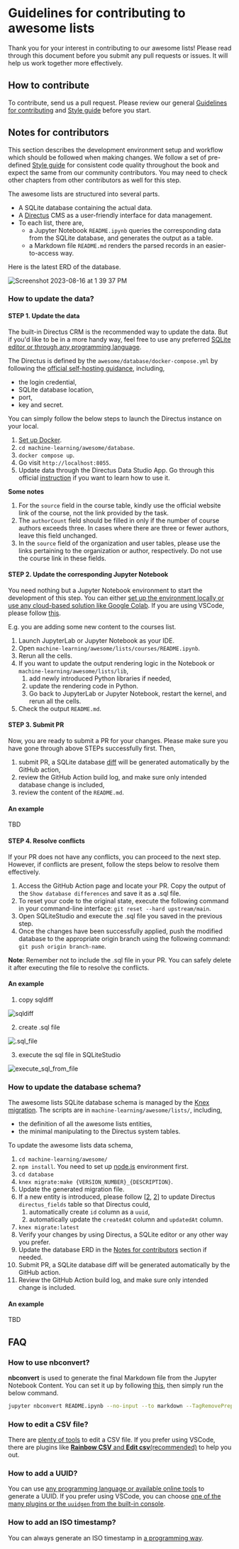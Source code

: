 # Guidelines for contributing to awesome lists

Thank you for your interest in contributing to our awesome lists! Please read through this document before you submit any pull requests or issues. It will help us work together more effectively.

## How to contribute

To contribute, send us a pull request. Please review our general [Guidelines for contributing](../CONTRIBUTING.md) and [Style guide](../STYLE_GUIDE.md) before you start.

## Notes for contributors

This section describes the development environment setup and workflow which should be followed when making changes. We follow a set of pre-defined [Style guide](./STYLE_GUIDE.md) for consistent code quality throughout the book and expect the same from our community contributors. You may need to check other chapters from other contributors as well for this step.

The awesome lists are structured into several parts.

- A SQLite database containing the actual data.
- A [Directus](https://directus.io/) CMS as a user-friendly interface for data management.
- To each list, there are,
  - a Jupyter Notebook `README.ipynb` queries the corresponding data from the SQLite database, and generates the output as a table.
  - a Markdown file `README.md` renders the parsed records in an easier-to-access way.

Here is the latest ERD of the database.

![Screenshot 2023-08-16 at 1 39 37 PM](https://github.com/ocademy-ai/machine-learning/assets/5424267/194ce266-8f0b-49d9-9210-d8c42d731e33)

### How to update the data?

#### STEP 1. Update the data

The built-in Directus CRM is the recommended way to update the data. But if you'd like to be in a more handy way, feel free to use any preferred [SQLite editor or through any programming language](https://shareg.pt/4iQxJ9F).

The Directus is defined by the `awesome/database/docker-compose.yml` by following the [official self-hosting guidance](https://docs.directus.io/self-hosted/quickstart.html), including,

- the login credential,
- SQLite database location,
- port,
- key and secret.

You can simply follow the below steps to launch the Directus instance on your local.

1. [Set up Docker](https://sharegpt.com/c/6C9MF91).
2. `cd machine-learning/awesome/database`.
3. `docker compose up`.
4. Go visit `http://localhost:8055`.
5. Update data through the Directus Data Studio App. Go through this official [instruction](https://docs.directus.io/app/data-model.html) if you want to learn how to use it.

**Some notes**

1. For the `source` field in the course table, kindly use the official website link of the course, not the link provided by the task.
2. The `authorCount` field should be filled in only if the number of course authors exceeds three. In cases where there are three or fewer authors, leave this field unchanged.
3. In the `source` field of the organization and user tables, please use the links pertaining to the organization or author, respectively. Do not use the course link in these fields.

#### STEP 2. Update the corresponding Jupyter Notebook

You need nothing but a Jupyter Notebook environment to start the development of this step. You can either [set up the environment locally or use any cloud-based solution like Google Colab](https://chat.openai.com/share/7debcafb-21b4-44ca-a9cf-bddcca73047d). If you are using VSCode, please follow [this](https://chat.openai.com/share/7debcafb-21b4-44ca-a9cf-bddcca73047d).

E.g. you are adding some new content to the courses list.

1. Launch JupyterLab or Jupyter Notebook as your IDE.
2. Open `machine-learning/awesome/lists/courses/README.ipynb`.
3. Rerun all the cells.
4. If you want to update the output rendering logic in the Notebook or `machine-learning/awesome/lists/lib`,
   1. add newly introduced Python libraries if needed,
   2. update the rendering code in Python.
   3. Go back to JupyterLab or Jupyter Notebook, restart the kernel, and rerun all the cells.
5. Check the output `README.md`.

#### STEP 3. Submit PR

Now, you are ready to submit a PR for your changes. Please make sure you have gone through above STEPs successfully first. Then,

1. submit PR, a SQLite database [diff](https://github.com/ocademy-ai/machine-learning/actions/runs/5971587037/job/16243737705) will be generated automatically by the GitHub action,
2. review the GitHub Action build log, and make sure only intended database change is included,
3. review the content of the `README.md`.

#### An example

TBD

#### STEP 4. Resolve conflicts

If your PR does not have any conflicts, you can proceed to the next step. However, if conflicts are present, follow the steps below to resolve them effectively.

1. Access the GitHub Action page and locate your PR. Copy the output of the `Show database differences` and save it as a .sql file.
2. To reset your code to the original state, execute the following command in your command-line interface: `git reset --hard upstream/main`.
3. Open SQLiteStudio and execute the .sql file you saved in the previous step.
4. Once the changes have been successfully applied, push the modified database to the appropriate origin branch using the following command: `git push origin branch-name`.

**Note**: Remember not to include the .sql file in your PR. You can safely delete it after executing the file to resolve the conflicts.

#### An example

1. copy sqldiff

![sqldiff](https://static-1300131294.cos.accelerate.myqcloud.com/images/awesome/sqldiff.png)

2. create .sql file
   
![.sql_file](https://static-1300131294.cos.accelerate.myqcloud.com/images/awesome/.sql_file.png)

3. execute the sql file in SQLiteStudio

![execute_sql_from_file](https://static-1300131294.cos.accelerate.myqcloud.com/images/awesome/execute_sql_from_file.png)

### How to update the database schema?

The awesome lists SQLite database schema is managed by the [Knex migration](https://knexjs.org/guide/migrations.html). The scripts are in `machine-learning/awesome/lists/`, including,

- the definition of all the awesome lists entities,
- the minimal manipulating to the Directus system tables.

To update the awesome lists data schema,

1. `cd machine-learning/awesome/`
2. `npm install`. You need to set up [node.js](https://shareg.pt/2hKgATL) environment first.
3. `cd database`
4. `knex migrate:make {VERSION_NUMBER}_{DESCRIPTION}`.
5. Update the generated migration file.
6. If a new entity is introduced, please follow [[2](./database/migrations/20230815224628_013_insert_directus_fields_constrain_for_createdAt_and_updatedAt.js), [2](./database/migrations/20230815224628_013_insert_directus_fields_constrain_for_createdAt_and_updatedAt.js)] to update Directus `directus_fields` table so that Directus could,
   1. automatically create `id` column as a `uuid`,
   2. automatically update the `createdAt` column and `updatedAt` column.
7. `knex migrate:latest`
8. Verify your changes by using Directus, a SQLite editor or any other way you prefer.
9. Update the database ERD in the [Notes for contributors](#notes-for-contributors) section if needed.
10. Submit PR, a SQLite database diff will be generated automatically by the GitHub action.
11. Review the GitHub Action build log, and make sure only intended change is included.

#### An example

TBD

## FAQ

### How to use **nbconvert**?

**nbconvert** is used to generate the final Markdown file from the Jupyter Notebook Content. You can set it up by following [this](https://chat.openai.com/share/d7a0ea4a-886f-4872-9e91-ba315ffe2c02), then simply run the below command.

```bash
jupyter nbconvert README.ipynb --no-input --to markdown --TagRemovePreprocessor.enabled=True --TagRemovePreprocessor.remove_cell_tags remove_cell
```

### How to edit a CSV file?

There are [plenty of tools](https://chat.openai.com/share/50a546e4-255e-4938-81dd-c034473ed240) to edit a CSV file. If you prefer using VSCode, there are plugins like [**Rainbow CSV** and **Edit csv**(recommended)](https://chat.openai.com/share/9d1ea2b7-5799-42cb-9c74-586abc410827) to help you out.

### How to add a UUID?

You can use [any programming language or available online tools](https://chat.openai.com/share/c1d0a5fa-9ee7-4f8d-92da-13fabe2c6726) to generate a UUID. If you prefer using VSCode, you can choose [one of the many plugins or the `uuidgen` from the built-in console](https://chat.openai.com/share/59017637-56ff-4b21-b2f9-29d95d7f9df7).

### How to add an ISO timestamp?

You can always generate an ISO timestamp in [a programming way](https://chat.openai.com/share/17e938b3-a7d4-42f1-ba1f-b3186df65836).
